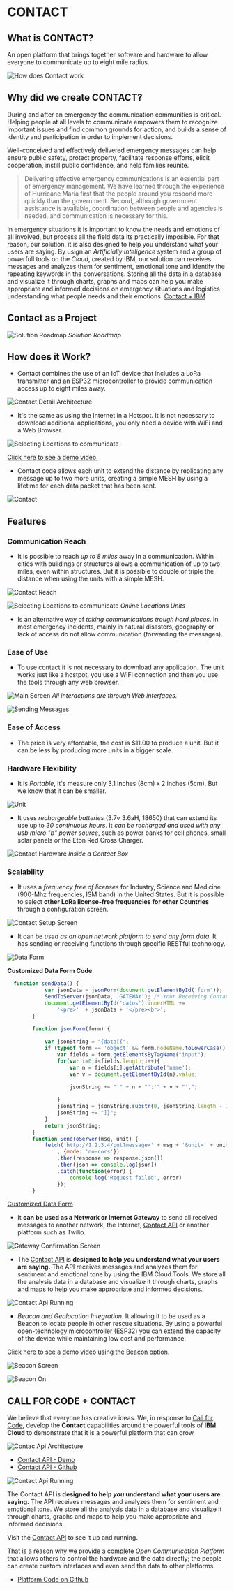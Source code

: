 # CONTACT

## What is CONTACT?
An open platform that brings together software and hardware to allow everyone to communicate up to eight mile radius.

![How does Contact work](/Platform/images/contact-how-work-no-title.png)

## Why did we create CONTACT?
During and after an emergency the communication communities is critical. Helping people at all levels to communicate empowers them to recognize important issues and find common grounds for action, and builds a sense of identity and participation in order to implement decisions.

Well-conceived and effectively delivered emergency messages can help ensure public safety, protect property, facilitate response efforts, elicit cooperation, instill public confidence, and help families reunite.

> Delivering effective emergency communications is an essential part of emergency management. We have learned through the experience of Hurricane Maria first that the people around you respond more quickly than the government. Second, although government assistance is available, coordination between people and agencies is needed, and communication is necessary for this.

In emergency situations it is important to know the needs and emotions of all involved, but process all the field data its practically imposible.  For that reason, our solution, it is also designed to help you understand what your users are saying. By usign an *Artificially Inteligence* system and a group of powerfull tools on the *Cloud*, created by IBM, our solution can receives messages and analyzes them for sentiment,  emotional tone and identify the repeating keywords in the conversations. Storing all the data in a database and visualize it through charts, graphs and maps can help you make appropriate and informed decisions on emergency situations and logistics understanding what people needs and their emotions. [Contact + IBM]

## Contact as a Project 
![Solution Roadmap](/Platform/images/solution-roadmap.png)
*Solution Roadmap*

## How does it Work?
- Contact combines the use of an IoT device that includes a LoRa transmitter and an ESP32 microcontroller to provide communication access up to eight miles away.

![Contact Detail Architecture](/Platform/images/contact-detail-architecture.png)

- It's the same as using the Internet in a Hotspot. It is not necessary to download additional applications, you only need a device with WiFi and a Web Browser.

![Selecting Locations to communicate](/Platform/images/sending-msg.png)

<a href="https://youtu.be/MLwHU5oP0mU" target="_blank">
<p>Click here to see a demo video.</p></a>

- Contact code allows each unit to extend the distance by replicating any message up to two more units, creating a simple MESH by using a lifetime for each data packet that has been sent.

![Contact](/Platform/images/simple-mesh.png)

## Features
### Communication Reach
- It is possible to reach *up to 8 miles* away in a communication. Within cities with buildings or structures allows a communication of up to two miles, even within structures. But it is possible to double or triple the distance when using the units with a simple MESH.

![Contact Reach](/Platform/images/contact-reach.png)

![Selecting Locations to communicate](/Platform/images/msg-units-selection.png)
*Online Locations Units*

- Is an alternative way of *taking communications trough hard places*. In most emergency incidents, mainly in natural disasters, geography or lack of access do not allow communication (forwarding the messages).

### Ease of Use
- To use contact it is not necessary to download any application. The unit works just like a hostpot, you use a WiFi connection and then you use the tools through any web browser.

![Main Screen](/Platform/images/main-interface.png)
*All interactions are through Web interfaces.*

![Sending Messages](/Platform/images/main-interface-use.png)

### Ease of Access
- The price is very affordable, the cost is $11.00 to produce a unit. But it can be less by producing more units in a bigger scale.

### Hardware Flexibility
- It is *Portable*, it's measure only 3.1 inches (8cm) x 2 inches (5cm). But we know that it can be smaller.

![Unit](/Platform/images/units-cell.png)

- It uses *rechargeable batteries* (3.7v 3.6aH, 18650) that can extend its use up to *30 continuous hours*. It *can be recharged and used with any usb micro "b" power source*, such as power banks for cell phones, small solar panels or the Eton Red Cross Charger.

![Contact Hardware](/Platform/images/hardware.png)
*Inside a Contact Box*

### Scalability
- It uses a *frequency free of licenses* for Industry, Science and Medicine (900-Mhz frequencies, ISM band) in the United States. But it is possible to select **other LoRa license-free frequencies for other Countries** through a configuration screen.

![Contact Setup Screen](/Platform/images/setup.png)

- It can be *used as an open network platform to send any form data*. It has sending or receiving functions through specific RESTful technology.

![Data Form](/Platform/images/data-form.png)

**Customized Data Form Code**

```javascript
  function sendData() {
            var jsonData = jsonForm(document.getElementById('form'));
            SendToServer(jsonData, 'GATEWAY'); /* Your Receiving Contact Unit */
            document.getElementById('datos').innerHTML += 
                '<pre>'  + jsonData + '</pre><br>';            
        }

        function jsonForm(form) {  
             
            var jsonString = "{data[{";
            if (typeof form == 'object' && form.nodeName.toLowerCase() == "form") {  
                var fields = form.getElementsByTagName("input");  
                for(var i=0;i<fields.length;i++){ 
                    var n = fields[i].getAttribute('name'); 
                    var v = document.getElementById(n).value;

                    jsonString += "'" + n + "':'" + v + "',";
                   
                }  
                jsonString = jsonString.substr(0, jsonString.length - 1);
                jsonString += "]}";
            }  
            return jsonString;  
        }      
        function SendToServer(msg, unit) {         
            fetch('http://1.2.3.4/put?message=' + msg + '&unit=' + unit + '&usr=JSON'
                , {mode: 'no-cors'})
                .then(response => response.json())
                .then(json => console.log(json))
                .catch(function(error) {  
                    console.log('Request failed', error)  
                });
        }       
```
[Customized Data Form]

- It **can be used as a Network or Internet Gateway** to send all received messages to another network, the Internet,  [Contact API] or another platform such as Twilio.

![Gateway Confirmation Screen](/Platform/images/gateway.png)

- The [Contact API] is **designed to help _you_ understand what your users are saying.** The API receives messages and analyzes them for sentiment and emotional tone by using the IBM Cloud Tools. We store all the analysis data in a database and visualize it through charts, graphs and maps to help you make appropriate and informed decisions. 

![Contact Api Running](/Platform/images/contact-api-01.png)

- *Beacon and Geolocation Integration*. It allowing it to be used as a Beacon to locate people in other rescue situations. By using a powerful open-technology microcontroller (ESP32) you can extend the capacity of the device while maintaining low cost and performance. 

[Click here to see a demo video using the Beacon option.](https://youtu.be/3B9AbOJu10c "Beacon Demo")

![Beacon Screen](/Platform/images/beacon-option.png)

![Beacon On](/Platform/images/beacon-active.png)

## CALL FOR CODE + CONTACT
We believe that everyone has creative ideas. We, in response to [Call for Code], develop the **Contact** capabilities around the powerful tools of **IBM Cloud** to demonstrate that it is a powerful platform that can grow.

![Contac Api Architecture](/API/images/architecture.png)

- [Contact API - Demo]
- [Contact API - Github]

![Contact Api Running](/Platform/images/contact-api-01.png)

The Contact API is **designed to help _you_ understand what your users are saying.** The API receives messages and analyzes them for sentiment and emotional tone. We store all the analysis data in a database and visualize it through charts, graphs and maps to help you make appropriate and informed decisions. 

Visit the [Contact API] to see it up and running.

That is a reason why we provide a complete *Open Communication Platform* that allows others to control the hardware and the data directly; the people can create custom interfaces and even send the data to other platforms.
- [Platform Code on Github]

[Call for Code]: (http://callforcode.org) "Call for Code"

[inside]: https://github.com/jdastas/contact-platform/Platform/images/unit-inside.jpg "Unit Inside"
[setup]: https://github.com/jdastas/contact-platform/Platform/images/setup.png "Contact Setup Screen"
[gateway]: https://github.com/jdastas/contact-platform/Platform/images/gateway.png "Internet Gateway"
[Customized Data Form]: https://github.com/jdastas/contact-platform/Platform/interfaces/data-form.html "Data Form Demo"

[Contact API]: https://contact-app.mybluemix.net/ "Contact API"

[Contact + IBM]: https://contact-app.mybluemix.net/ "Contact API"

[Contact API - Demo]: https://contact-app.mybluemix.net/ "Contact API"
[Contact API - Github]: https://github.com/javierdastas/Contact/tree/master/API "Contact API Code"


[Platform Code on Github]: https://github.com/Contact-Platform/Contact/tree/master/Platform "Contact Unit Code"
